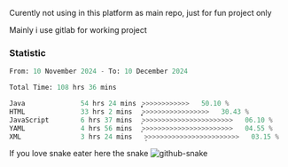 Curently not using in this platform as main repo, just for fun project only

Mainly i use gitlab for working project

### Statistic
<!--START_SECTION:waka-->

```python
From: 10 November 2024 - To: 10 December 2024

Total Time: 108 hrs 36 mins

Java              54 hrs 24 mins  ͎͎͎͎͎͎͎͎͎͎͎͎̦>>>>>>>>>>>>   50.10 %
HTML              33 hrs 2 mins   ͎͎͎͎͎͎͎̝>>>>>>>>>>>>>>>>>   30.43 %
JavaScript        6 hrs 37 mins   ͎̦>>>>>>>>>>>>>>>>>>>>>>>   06.10 %
YAML              4 hrs 56 mins   ͎͕>>>>>>>>>>>>>>>>>>>>>>>   04.55 %
XML               3 hrs 24 mins   ̞>>>>>>>>>>>>>>>>>>>>>>>>   03.15 %
```

<!--END_SECTION:waka-->

If you love snake eater here the snake 
<picture>
  <source media="(prefers-color-scheme: dark)" srcset="https://github.com/pradana4648/pradana4648/blob/c0566a83ca6ea5f2e46bab00e717c4c82b4b5c4c/github-contribution-grid-snake-dark.svg" />
  <source media="(prefers-color-scheme: light)" srcset="https://github.com/pradana4648/pradana4648/blob/c0566a83ca6ea5f2e46bab00e717c4c82b4b5c4c/github-contribution-grid-snake.svg" />
  <img alt="github-snake" src="https://github.com/pradana4648/pradana4648/blob/c0566a83ca6ea5f2e46bab00e717c4c82b4b5c4c/github-contribution-grid-snake.svg" />
</picture>
